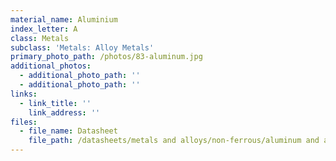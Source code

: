 ```yaml
---
material_name: Aluminium
index_letter: A
class: Metals
subclass: 'Metals: Alloy Metals'
primary_photo_path: /photos/83-aluminum.jpg
additional_photos:
  - additional_photo_path: ''
  - additional_photo_path: ''
links:
  - link_title: ''
    link_address: ''
files:
  - file_name: Datasheet
    file_path: /datasheets/metals and alloys/non-ferrous/aluminum and alloys/aluminum.pdf
---
```



